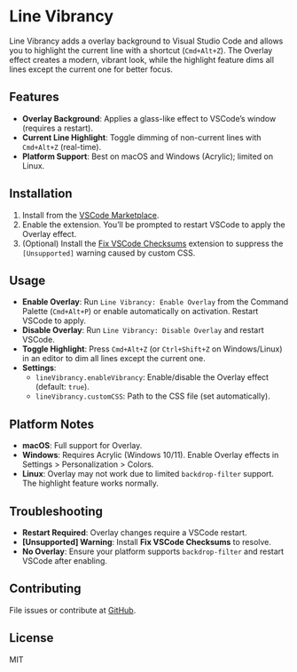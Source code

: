 # Line Vibrancy

Line Vibrancy adds a overlay background to Visual Studio Code and allows you to highlight the current line with a shortcut (`Cmd+Alt+Z`). The Overlay effect creates a modern, vibrant look, while the highlight feature dims all lines except the current one for better focus.

## Features

- **Overlay Background**: Applies a glass-like effect to VSCode’s window (requires a restart).
- **Current Line Highlight**: Toggle dimming of non-current lines with `Cmd+Alt+Z` (real-time).
- **Platform Support**: Best on macOS and Windows (Acrylic); limited on Linux.

## Installation

1. Install from the [VSCode Marketplace](https://marketplace.visualstudio.com/items?itemName=tiennsloit.line-vibrancy).
2. Enable the extension. You’ll be prompted to restart VSCode to apply the Overlay effect.
3. (Optional) Install the [Fix VSCode Checksums](https://marketplace.visualstudio.com/items?itemName=lehni.vscode-fix-checksums) extension to suppress the `[Unsupported]` warning caused by custom CSS.

## Usage

- **Enable Overlay**: Run `Line Vibrancy: Enable Overlay` from the Command Palette (`Cmd+Alt+P`) or enable automatically on activation. Restart VSCode to apply.
- **Disable Overlay**: Run `Line Vibrancy: Disable Overlay` and restart VSCode.
- **Toggle Highlight**: Press `Cmd+Alt+Z` (or `Ctrl+Shift+Z` on Windows/Linux) in an editor to dim all lines except the current one.
- **Settings**:
  - `lineVibrancy.enableVibrancy`: Enable/disable the Overlay effect (default: `true`).
  - `lineVibrancy.customCSS`: Path to the CSS file (set automatically).

## Platform Notes

- **macOS**: Full support for Overlay.
- **Windows**: Requires Acrylic (Windows 10/11). Enable Overlay effects in Settings > Personalization > Colors.
- **Linux**: Overlay may not work due to limited `backdrop-filter` support. The highlight feature works normally.

## Troubleshooting

- **Restart Required**: Overlay changes require a VSCode restart.
- **[Unsupported] Warning**: Install **Fix VSCode Checksums** to resolve.
- **No Overlay**: Ensure your platform supports `backdrop-filter` and restart VSCode after enabling.

## Contributing
File issues or contribute at [GitHub](https://github.com/yourusername/line-vibrancy).

## License
MIT